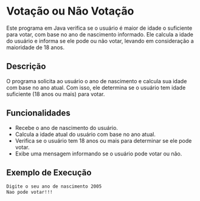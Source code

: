 # Votação ou Não Votação

Este programa em Java verifica se o usuário é maior de idade o suficiente para votar, com base no ano de nascimento informado. Ele calcula a idade do usuário e informa se ele pode ou não votar, levando em consideração a maioridade de 18 anos.

## Descrição

O programa solicita ao usuário o ano de nascimento e calcula sua idade com base no ano atual. Com isso, ele determina se o usuário tem idade suficiente (18 anos ou mais) para votar.

## Funcionalidades

- Recebe o ano de nascimento do usuário.
- Calcula a idade atual do usuário com base no ano atual.
- Verifica se o usuário tem 18 anos ou mais para determinar se ele pode votar.
- Exibe uma mensagem informando se o usuário pode votar ou não.

## Exemplo de Execução

```bash
Digite o seu ano de nascimento 2005
Nao pode votar!!!
